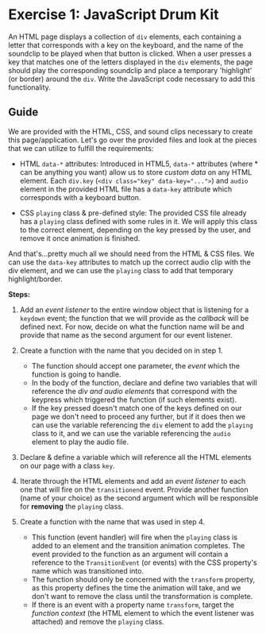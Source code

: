 # Exercise 1: JavaScript Drum Kit

An HTML page displays a collection of `div` elements, each containing a letter
  that corresponds with a key on the keyboard, and the name of the soundclip to be
  played when that button is clicked. When a user presses a key that matches
  one of the letters displayed in the `div` elements, the page should play
  the corresponding soundclip and place a temporary 'highlight' (or border)
  around the `div`. Write the JavaScript code necessary to add this functionality.

## Guide

We are provided with the HTML, CSS, and sound clips necessary to create this
  page/application. Let's go over the provided files and look at the pieces
  that we can utilize to fulfill the requirements:

- HTML `data-*` attributes: Introduced in HTML5, `data-*` attributes (where * can
    be anything you want) allow us to store _custom data_ on any HTML element. Each
    `div.key` (`<div class="key" data-key="...">`) and `audio` element in the
    provided HTML file has a `data-key` attribute which corresponds with a keyboard button.

- CSS `playing` class & pre-defined style: The provided CSS file already has a `playing`
    class defined with some rules in it. We will apply this class to the correct
    element, depending on the key pressed by the user, and remove it once animation
    is finished.

And that's...pretty much all we should need from the HTML & CSS files. We can use
  the `data-key` attributes to match up the correct audio clip with the div element,
  and we can use the `playing` class to add that temporary highlight/border.

**Steps:**

1. Add an _event listener_ to the entire window object that is listening for a
  `keydown` event; the function that we will provide as the _callback_ will be
  defined next. For now, decide on what the function name will be and provide
  that name as the second argument for our event listener.

2. Create a function with the name that you decided on in step 1.
    - The function should accept one parameter, the _event_ which the function is going to handle.
    - In the body of the function, declare and define two variables that will
      reference the  _div and audio elements_ that correspond with the keypress which
      triggered the function (if such elements exist).
    - If the key pressed doesn't match one of the keys defined on our page we don't
      need to proceed any further, but if it does then we can use the variable
      referencing the `div` element to add the `playing` class to it, and we can use
      the variable referencing the `audio` element to play the audio file.

3. Declare & define a variable which will reference all the HTML elements on our
  page with a class `key`.

4. Iterate through the HTML elements and add an _event listener_ to each one that will
  fire on the `transitionend` event. Provide another function (name of your choice)
  as the second argument which will be responsible for **removing** the `playing`
  class.

5. Create a function with the name that was used in step 4.
    - This function (event handler) will fire when the `playing` class is added
      to an element and the transition animation completes. The event provided
      to the function as an argument will contain a reference to the `TransitionEvent`
      (or events) with the CSS property's name which was transitioned into.
    - The function should only be concerned with the `transform` property, as this
      property defines the time the animation will take, and we don't want to remove
      the class until the transformation is complete.
    - If there is an event with a property name `transform`, target the _function
      context_ (the HTML element to which the event listener was attached) and remove
      the `playing` class.

